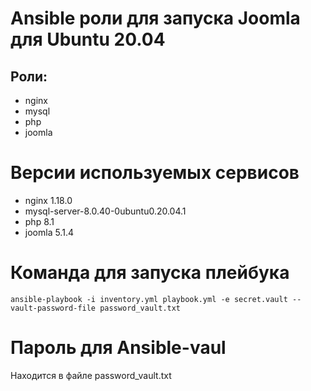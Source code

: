 # Ansible роли для запуска Joomla для Ubuntu 20.04

## Роли:
  - nginx
  - mysql
  - php
  - joomla

# Версии используемых сервисов
- nginx 1.18.0
- mysql-server-8.0.40-0ubuntu0.20.04.1
- php 8.1
- joomla 5.1.4

# Команда для запуска плейбука
`ansible-playbook -i inventory.yml playbook.yml -e secret.vault --vault-password-file password_vault.txt`

# Пароль для Ansible-vaul
Находится в файле password_vault.txt